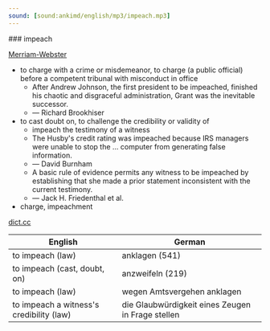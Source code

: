 ```yaml
---
sound: [sound:ankimd/english/mp3/impeach.mp3]
---
```


\### impeach

[Merriam-Webster](https://www.merriam-webster.com/dictionary/impeach)

- to charge with a crime or misdemeanor, to charge (a public official) before a competent tribunal with misconduct in office
    - After Andrew Johnson, the first president to be impeached, finished his chaotic and disgraceful administration, Grant was the inevitable successor.
    - — Richard Brookhiser
- to cast doubt on, to challenge the credibility or validity of
    - impeach the testimony of a witness
    - The Husby's credit rating was impeached because IRS managers were unable to stop the … computer from generating false information.
    - — David Burnham
    - A basic rule of evidence permits any witness to be impeached by establishing that she made a prior statement inconsistent with the current testimony.
    - — Jack H. Friedenthal et al.
- charge, impeachment

[dict.cc](https://www.dict.cc/impeach)

| English        | German       |
| -------------- | ------------ |
| to impeach (law) | anklagen (541) |
| to impeach (cast, doubt, on) | anzweifeln (219) |
| to impeach (law) | wegen Amtsvergehen anklagen |
| to impeach a witness's credibility (law) | die Glaubwürdigkeit eines Zeugen in Frage stellen |
